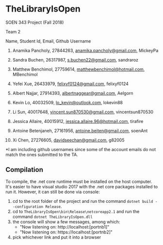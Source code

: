 # TheLibraryIsOpen
SOEN 343 Project (Fall 2018)

Team 2 

Name,  Student Id,  Email,  Github Username

1. Anamika Pancholy,  27844263,  anamika.pancholy@gmail.com,  MickeyPa

2. Sandra Buchen,  26317987,  s.buchen22@gmail.com,  sandraroz

3. Matthew Benchimol,  27759614,  matthewbenchimol@hotmail.com,  MBenchimol

4. Yefei Xue,  26433979,  felixyf0124@gmail.com,  felixyf0124

5. Albert Najjar,  27914393,  albertnaggear@gmail.com,  Aelgorn

6. Kevin Lo,  40032509,  lo_kevin@outlook.com,  lokevin88

7. Li Sun,  40017648,  vincent.sun870530@gmail.com,  vincentsun870530

8. Jessica Allaire,  40015912,  jessica.allaire.96@hotmail.com,  tirafire

9. Antoine Betenjaneh,  27161956,  antoine.beiten@gmail.com,  soenAnt

10. Xi Chen,  27276605,  davidseechan@gmail.com,  g82005

*I am including github usernames since some of the account emails do not match the ones submitted to the TA.

## Compilation
To compile, the .net core runtime must be installed on the host computer.
It's easier to have visual studio 2017 with the .net core packages installed to run it. However, it can still be done via console:

1) cd to the root folder of the project and run the command `dotnet build --configuration Release`.
2) cd to `TheLibraryIsOpen\bin\Release\netcoreapp2.1` and run the command `dotnet TheLibraryIsOpen.dll`
3) the console will show a few messages, among which:
    * "Now listening on: http://localhost:[portnb1]"
    * "Now listening on: https://localhost:[portnb2]"
4) pick whichever link and put it into a browser
    

